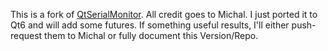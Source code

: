 This is a fork of [QtSerialMonitor](https://github.com/mich-w/QtSerialMonitor). All credit goes to Michal. I just ported it to Qt6 and will add some futures. If something useful results, I'll either push-request them to Michal or fully document this Version/Repo.